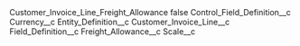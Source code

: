 <?xml version="1.0" encoding="UTF-8"?>
<CustomMetadata xmlns="http://soap.sforce.com/2006/04/metadata" xmlns:xsi="http://www.w3.org/2001/XMLSchema-instance" xmlns:xsd="http://www.w3.org/2001/XMLSchema">
    <label>Customer_Invoice_Line_Freight_Allowance</label>
    <protected>false</protected>
    <values>
        <field>Control_Field_Definition__c</field>
        <value xsi:type="xsd:string">Currency__c</value>
    </values>
    <values>
        <field>Entity_Definition__c</field>
        <value xsi:type="xsd:string">Customer_Invoice_Line__c</value>
    </values>
    <values>
        <field>Field_Definition__c</field>
        <value xsi:type="xsd:string">Freight_Allowance__c</value>
    </values>
    <values>
        <field>Scale__c</field>
        <value xsi:nil="true"/>
    </values>
</CustomMetadata>
